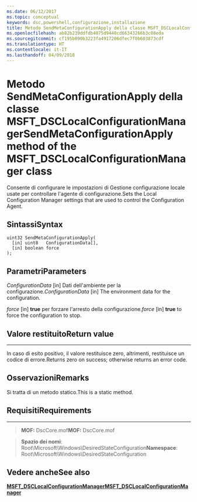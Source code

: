 ```yaml
---
ms.date: 06/12/2017
ms.topic: conceptual
keywords: dsc,powershell,configurazione,installazione
title: Metodo SendMetaConfigurationApply della classe MSFT_DSCLocalConfigurationManager
ms.openlocfilehash: ab82b239ddfdb4075d9440cd66343266b3c08eda
ms.sourcegitcommit: cf195b090b3223fa4917206dfec7f0b603873cdf
ms.translationtype: HT
ms.contentlocale: it-IT
ms.lasthandoff: 04/09/2018
---
```

# <a name="sendmetaconfigurationapply-method-of-the-msftdsclocalconfigurationmanager-class"></a><span data-ttu-id="76e22-103">Metodo SendMetaConfigurationApply della classe MSFT_DSCLocalConfigurationManager</span><span class="sxs-lookup"><span data-stu-id="76e22-103">SendMetaConfigurationApply method of the MSFT_DSCLocalConfigurationManager class</span></span>

<span data-ttu-id="76e22-104">Consente di configurare le impostazioni di Gestione configurazione locale usate per controllare l'agente di configurazione.</span><span class="sxs-lookup"><span data-stu-id="76e22-104">Sets the Local Configuration Manager settings that are used to control the Configuration Agent.</span></span>

<a name="syntax"></a><span data-ttu-id="76e22-105">Sintassi</span><span class="sxs-lookup"><span data-stu-id="76e22-105">Syntax</span></span>
------

```mof
uint32 SendMetaConfigurationApply(
  [in] uint8   ConfigurationData[],
  [in] boolean force
);
```

<a name="parameters"></a><span data-ttu-id="76e22-106">Parametri</span><span class="sxs-lookup"><span data-stu-id="76e22-106">Parameters</span></span>
----------

<span data-ttu-id="76e22-107">*ConfigurationData* \[in\] Dati dell'ambiente per la configurazione.</span><span class="sxs-lookup"><span data-stu-id="76e22-107">*ConfigurationData* \[in\] The environment data for the configuration.</span></span>

<span data-ttu-id="76e22-108">*force* \[in\] **true** per forzare l'arresto della configurazione.</span><span class="sxs-lookup"><span data-stu-id="76e22-108">*force* \[in\] **true** to force the configuration to stop.</span></span>

## <a name="return-value"></a><span data-ttu-id="76e22-109">Valore restituito</span><span class="sxs-lookup"><span data-stu-id="76e22-109">Return value</span></span>
------------

<span data-ttu-id="76e22-110">In caso di esito positivo, il valore restituisce zero, altrimenti, restituisce un codice di errore.</span><span class="sxs-lookup"><span data-stu-id="76e22-110">Returns zero on success; otherwise returns an error code.</span></span>

## <a name="remarks"></a><span data-ttu-id="76e22-111">Osservazioni</span><span class="sxs-lookup"><span data-stu-id="76e22-111">Remarks</span></span>

<span data-ttu-id="76e22-112">Si tratta di un metodo statico.</span><span class="sxs-lookup"><span data-stu-id="76e22-112">This is a static method.</span></span>

## <a name="requirements"></a><span data-ttu-id="76e22-113">Requisiti</span><span class="sxs-lookup"><span data-stu-id="76e22-113">Requirements</span></span>
------------
><span data-ttu-id="76e22-114">**MOF:** DscCore.mof</span><span class="sxs-lookup"><span data-stu-id="76e22-114">**MOF:** DscCore.mof</span></span>

><span data-ttu-id="76e22-115">**Spazio dei nomi**: Root\Microsoft\Windows\DesiredStateConfiguration</span><span class="sxs-lookup"><span data-stu-id="76e22-115">**Namespace**: Root\Microsoft\Windows\DesiredStateConfiguration</span></span>


## <a name="see-also"></a><span data-ttu-id="76e22-116">Vedere anche</span><span class="sxs-lookup"><span data-stu-id="76e22-116">See also</span></span>


[<span data-ttu-id="76e22-117">**MSFT_DSCLocalConfigurationManager**</span><span class="sxs-lookup"><span data-stu-id="76e22-117">**MSFT_DSCLocalConfigurationManager**</span></span>](msft-dsclocalconfigurationmanager.md)